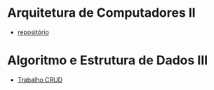 # Arquitetura de Computadores II

- [repositório](https://github.com/GustavoLR548/ACII-GLR)

# Algoritmo e Estrutura de Dados III

- [Trabalho CRUD](https://github.com/solid-titans/AEDs3)

